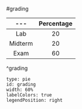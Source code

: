 #grading

|   ---    | Percentage |
|:--------:|:----------:|
|   Lab    |     20     |
| Midterm |     20     |
|   Exam   |     60     |
^grading

```chart
type: pie
id: grading
width: 60%
labelColors: true
legendPosition: right
```